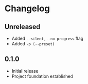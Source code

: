 # Changelog

## Unreleased

- Added `--silent`, `--no-progress` flag
- Added `-p (--preset)`

## 0.1.0

- Initial release
- Project foundation established